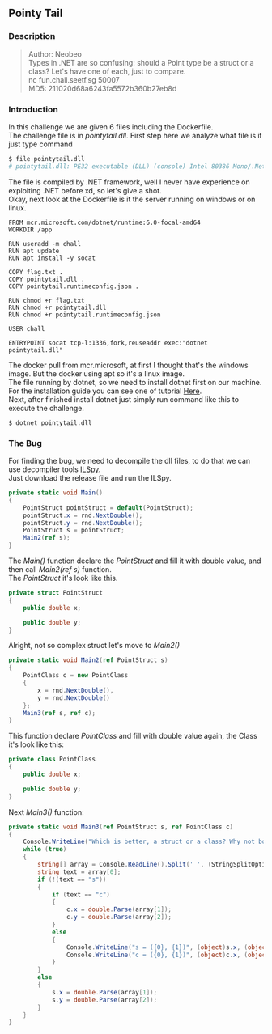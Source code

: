 ## Pointy Tail

### Description
>Author: Neobeo\
>Types in .NET are so confusing: should a Point type be a struct or a class? Let's have one of each, just to compare.\
>nc fun.chall.seetf.sg 50007\
>MD5: 211020d68a6243fa5572b360b27eb8d


### Introduction
In this challenge we are given 6 files including the Dockerfile.\
The challenge file is in *pointytail.dll*. First step here we analyze what file is it just type command

```bash
$ file pointytail.dll
# pointytail.dll: PE32 executable (DLL) (console) Intel 80386 Mono/.Net assembly, for MS Windows
```

The file is compiled by .NET framework, well I never have experience on exploiting .NET before xd, so let's give a shot.\
Okay, next look at the Dockerfile is it the server running on windows or on linux.

```Docker
FROM mcr.microsoft.com/dotnet/runtime:6.0-focal-amd64
WORKDIR /app

RUN useradd -m chall
RUN apt update
RUN apt install -y socat

COPY flag.txt .
COPY pointytail.dll .
COPY pointytail.runtimeconfig.json .

RUN chmod +r flag.txt
RUN chmod +r pointytail.dll
RUN chmod +r pointytail.runtimeconfig.json

USER chall

ENTRYPOINT socat tcp-l:1336,fork,reuseaddr exec:"dotnet pointytail.dll"
```

The docker pull from mcr.microsoft, at first I thought that's the windows image. But the docker using apt so it's a linux image.\
The file running by dotnet, so we need to install dotnet first on our machine. For the installation guide you can see one of tutorial [Here](https://docs.microsoft.com/en-us/dotnet/core/install/linux-ubuntu).\
Next, after finished install dotnet just simply run command like this to execute the challenge.

```
$ dotnet pointytail.dll
```


### The Bug
For finding the bug, we need to decompile the dll files, to do that we can use decompiler tools [ILSpy](https://github.com/icsharpcode/ILSpy).\
Just download the release file and run the ILSpy.


```c#
private static void Main()
{
	PointStruct pointStruct = default(PointStruct);
	pointStruct.x = rnd.NextDouble();
	pointStruct.y = rnd.NextDouble();
	PointStruct s = pointStruct;
	Main2(ref s);
}

```

The *Main()* function declare the *PointStruct* and fill it with double value, and then call *Main2(ref s)* function.\
The *PointStruct* it's look like this.

```c#
private struct PointStruct
{
	public double x;

	public double y;
}
```

Alright, not so complex struct let's move to *Main2()*

```c#
private static void Main2(ref PointStruct s)
{
	PointClass c = new PointClass
	{
		x = rnd.NextDouble(),
		y = rnd.NextDouble()
	};
	Main3(ref s, ref c);
}
```
This function declare *PointClass* and fill with double value again, the Class it's look like this:
```c#
private class PointClass
{
	public double x;

	public double y;
}
```

Next *Main3()* function:
```c#
private static void Main3(ref PointStruct s, ref PointClass c)
{
	Console.WriteLine("Which is better, a struct or a class? Why not both!");
	while (true)
	{
		string[] array = Console.ReadLine().Split(' ', (StringSplitOptions)0);
		string text = array[0];
		if (!(text == "s"))
		{
			if (text == "c")
			{
				c.x = double.Parse(array[1]);
				c.y = double.Parse(array[2]);
			}
			else
			{
				Console.WriteLine("s = ({0}, {1})", (object)s.x, (object)s.y);
				Console.WriteLine("c = ({0}, {1})", (object)c.x, (object)c.y);
			}
		}
		else
		{
			s.x = double.Parse(array[1]);
			s.y = double.Parse(array[2]);
		}
	}
}
```